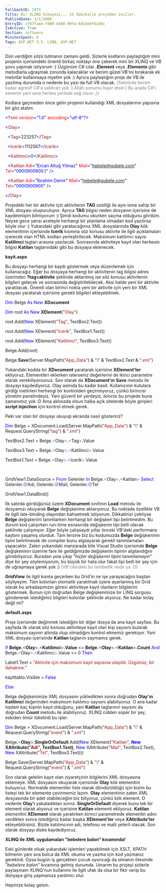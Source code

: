 ```yaml
---
FallbackID: 1973
Title: Bir XLINQ hikayesi... 15 dakikalık projeden inciler.
PublishDate: 3/1/2008
EntryID: cf67faed-f400-4400-99fa-6d14e8f6cb0c
IsActive: True
Section: software
MinutesSpent: 0
Tags: ASP.NET 3.5, LINQ, ASP.NET
---
```

Dün verdiğim sözü tutmanın zamanı geldi. Sizlerle kodlarını paylaştığım
mini projenin içerisindeki önemli birkaç noktayı öne çekerek mini bir
XLINQ ve VB şovu yapmak istiyorum :) Üzgünüm C\# cılar **.Element** veya
**.Elements** gibi metodlarla uğraşmak zorunda kalacaklar ve benim güzel
VB'mi bırakarak ek metotlar kullanmaya niyetim yok :) Ayrıca paylaştığım
proje de VB ile yazılmış durumda o nedenle bu yazı da full VB olacak.
<span style="color: #808080">(Sektörde benim kadar agresif C\#'a
saldıran yok :) Allah sonumu hayır etsin:) Bu arada C\#'ı severim yani
ama herkes yerinde sağ olsun ;))</span>

Kodlara geçmeden önce gelin projenin kullandığı XML dosyalarının
yapısına bir göz atalım.

<span style="color: blue;">\<?</span><span
style="color: #a31515;">xml</span><span style="color: blue;">
</span><span style="color: red;">version</span><span
style="color: blue;">=</span>"<span
style="color: blue;">1.0</span>"<span style="color: blue;"> </span><span
style="color: red;">encoding</span><span
style="color: blue;">=</span>"<span
style="color: blue;">utf-8</span>"<span style="color: blue;">?\></span>

<span style="color: blue;">\<</span><span
style="color: #a31515;">Olay</span><span style="color: blue;">\></span>

<span style="color: blue;">  \<</span><span
style="color: #a31515;">Tag</span><span
style="color: blue;">\></span>223257<span
style="color: blue;">\</</span><span
style="color: #a31515;">Tag</span><span style="color: blue;">\></span>

<span style="color: blue;">  \<</span><span
style="color: #a31515;">Icerik</span><span
style="color: blue;">\></span>1112567<span
style="color: blue;">\</</span><span
style="color: #a31515;">Icerik</span><span
style="color: blue;">\></span>

<span style="color: blue;">  \<</span><span
style="color: #a31515;">Katilimci</span><span
style="color: blue;">\></span>0<span
style="color: blue;">\</</span><span
style="color: #a31515;">Katilimci</span><span
style="color: blue;">\></span>

<span style="color: blue;">  \<</span><span
style="color: #a31515;">Katilan</span><span style="color: blue;">
</span><span style="color: red;">Adi</span><span
style="color: blue;">=</span>"<span style="color: #0000FF">Ercan Altuğ
Yılmaz</span>"<span style="color: blue;"> </span><span
style="color: red;">Mail</span><span style="color: blue;">=</span>"<span
style="color: #0000FF">hebele@gubele.com</span>"<span
style="color: blue;"> </span><span style="color: red;">Tel</span><span
style="color: blue;">=</span>"<span
style="color: blue;">0900900900:)</span>"<span style="color: blue;">
/\></span>

<span style="color: blue;">  \<</span><span
style="color: #a31515;">Katilan</span><span style="color: blue;">
</span><span style="color: red;">Adi</span><span
style="color: blue;">=</span>"<span style="color: blue;">İbrahim
Demir</span>"<span style="color: blue;"> </span><span
style="color: red;">Mail</span><span style="color: blue;">=</span>"<span
style="color: blue;">hebele@gubele.com</span>"<span
style="color: blue;"> </span><span style="color: red;">Tel</span><span
style="color: blue;">=</span>"<span
style="color: blue;">0900900900</span>"<span style="color: blue;">
/\></span>

<span style="color: blue;">\</</span><span
style="color: #a31515;">Olay</span><span style="color: blue;">\></span>

Projedeki her bir aktivite için aktivitenin **TAG** ozelliği ile aynı
isme sahip bir XML dosyası oluşturuluyor. Ayrıca **TAG** bilgisi neden
dosyanın içerisine de kaydetmişim bilmiyorum :) Şimdi kodumu okurken
saçma olduğunu gördüm. Neyse gece yarısı aceleyle herhangi bir planlama
olmadan kod yazılırsa böyle olur :) Yukarıdaki gibi yaratacağımız XML
dosyalarında **Olay** kök elementinin içerisinde **Icerik** kısmına söz
konusu aktivite ile ilgili açıklamaları içerecek olan HTML kodları
yerleştirilecek. Maksimum katılımcı sayısı **Katilimci** tagları arasına
yazılacak. Sonrasında aktiviteye kayıt olan herkesin bilgisi **Katilan**
taglarındaki gibi bu dosyaya eklenecek.

**kayit.aspx**

Bu dosyayı herhangi bir kaydı göstermek veya düzenlemek için
kullanacağız. Eğer bu dosyaya herhangi bir aktivitenin tag bilgisi adres
üzerinden **?tag=aktivite** şeklinde aktarılmış ise söz konusu
aktivitenin bilgileri gelecek ve sonrasında değiştirilebilecek. Aksi
halde yeni bir aktivite yaratılacak. Önemli olan birinci nokta yeni bir
aktivite için yeni bir XML dosyası yaratarak içerisine gerekli bilgileri
ekleyebilmek.

<span style="color: blue;">Dim</span> Belge <span
style="color: blue;">As</span> <span style="color: blue;">New</span>
**XDocument**

<span style="color: blue;">Dim</span> root <span
style="color: blue;">As</span> <span style="color: blue;">New</span>
**XElement**(<span style="color: #a31515;">"Olay"</span>)

root.Add(<span style="color: blue;">New</span> XElement(<span
style="color: #a31515;">"Tag"</span>, TextBox2.Text))

root.Add(<span style="color: blue;">New</span> XElement(<span
style="color: #a31515;">"Icerik"</span>, TextBox1.Text))

root.Add(<span style="color: blue;">New</span> XElement(<span
style="color: #a31515;">"Katilimci"</span>, TextBox3.Text))

Belge.Add(root)

Belge.**Save**(Server.MapPath(<span
style="color: #a31515;">"App\_Data"</span>) & <span
style="color: #a31515;">"\\"</span> & TextBox2.Text & <span
style="color: #a31515;">".xml"</span>)

Yukarıdaki kodda bir **XDocument** yaratarak içerisine **XElement'ler**
ekliyoruz. Elementleri eklerken isterseniz değerlerini de ikinci
parametre olarak verebiliyorsunuz. Son olarak da **XDocument'ın**
**Save** metodu ile dosyayı kaydediyoruz. Olay aslında bu kadar basit.
Kullanıcının kutulara girdiği metinleri herhangi bir kontrolden
geçirmiyoruz, çünkü birincisi yönetim panelindeyiz. Yani güvenli bir
yerdeyiz, ikincisi bu projede buna zamanımız yok :D Ama aklınızda olsun
halka açık sitelerde böyle girişleri **script injection** için kontrol
etmek gerek.

Peki var olan bir dosyayı okuyup ekranda nasıl gösteririz?

<span style="color: blue;">Dim</span> Belge =
XDocument.Load(Server.MapPath(<span
style="color: #a31515;">"App\_Data"</span>) & <span
style="color: #a31515;">"\\"</span> & Request.QueryString(<span
style="color: #a31515;">"tag"</span>) & <span
style="color: #a31515;">".xml"</span>)

TextBox2.Text = Belge.<span style="color: #6464b9;">\<</span>Olay<span
style="color: #6464b9;">\></span>.<span
style="color: #6464b9;">\<</span>Tag<span
style="color: #6464b9;">\></span>.Value

TextBox3.Text = Belge.<span style="color: #6464b9;">\<</span>Olay<span
style="color: #6464b9;">\></span>.<span
style="color: #6464b9;">\<</span>Katilimci<span
style="color: #6464b9;">\></span>.Value

TextBox1.Text = Belge.<span style="color: #6464b9;">\<</span>Olay<span
style="color: #6464b9;">\></span>.<span
style="color: #6464b9;">\<</span>Icerik<span
style="color: #6464b9;">\></span>.Value

 

GridView1.DataSource = <span style="color: blue;">From</span> Gelenler
<span style="color: blue;">In</span> Belge.<span
style="color: #6464b9;">\<</span>Olay<span
style="color: #6464b9;">\></span>.<span
style="color: #6464b9;">\<</span>Katilan<span
style="color: #6464b9;">\></span> <span
style="color: blue;">Select</span> Gelenler.<span
style="color: #6464b9;">@</span>Adi, Gelenler.<span
style="color: #6464b9;">@</span>Mail, Gelenler.<span
style="color: #6464b9;">@</span>Tel

GridView1.DataBind()

İlk satırda gördüğünüz üzere **XDocument** sınıfının **Load** metodu ile
dosyamızı okuyarak **Belge** değişkenine aktarıyoruz. Bu noktada
özellikle VB ile ilgili late-binding olayından bahsetmek istiyorum.
Dikkatinizi çektiyse **Belge** değişkenini tanımlarken herhangi bir
değişken tipi belirtmedim. Bu durum kod çalışırken run-time esnasında
değişkenin tipi belli olacak şeklinde çalışmıyor. Eğer böyle çalışsaydı
yıllar önceki VB'deki performans kaybını yaşamış olurduk. Tam tersine
biz bu kodumuzda **Belge** değişkeninin tipini belirtmesek de compiler
bunu algılayarak gerekli tanımlamaları yapacaktır. Zaten yukarıdaki
manzarada bile Visual Studio içerisinde **Belge** değişkeninin üzerine
fare ile geldiğimizde değişkenin tipinin algılandığını görebiliyoruz.
Buradan yola çıkıp "*hiçbir değişkenin tipini tanımlamayın*" diye bir
şey söylemiyorum, bu büyük bir hata olur fakat tipi belli bir şey için
de uğraşmaya gerek yok :)<span style="color: #808080"> (VB'cilerdeki bu
tembellik nedir ya :D)</span>

**GridView** ile ilgili kısma geçerken bu Grid'in ne işe yarayacağını
baştan söyliyeyim. Tüm kolonları otomatik yaratılmak üzere ayarlanmış
bir Grid olarak bu arkadaşımızın görevi aktiviteye kayıt olanların
bilgilerini göstermek. Bunun için doğrudan Belge değişkenimize bir LINQ
sorgusu göndererek istediğimiz bilgileri kolonlar şeklinde alıyoruz. Ne
kadar kolay değil mi?

**default.aspx**

Proje içerisinde değinmek istediğim bir diğer dosya da ana kayıt
sayfası. Bu sayfada ilk olarak söz konusu aktiviteye kayıt olan kişi
sayısını bularak maksimum sayının altında olup olmadığını kontrol
etmemiz gerekiyor. Yani XML dosyası içerisinde **Katilan** taglarını
saymamız gerek.

<span style="color: blue;">If</span> **Belge.**<span
style="color: #6464b9;">**\<**</span>**Olay**<span
style="color: #6464b9;">**\>**</span>.<span
style="color: #6464b9;">**\<**</span>**Katilimci**<span
style="color: #6464b9;">**\>**</span>**.Value** \<= **Belge.**<span
style="color: #6464b9;">**\<**</span>**Olay**<span
style="color: #6464b9;">**\>**</span>.<span
style="color: #6464b9;">**\<**</span>**Katilan**<span
style="color: #6464b9;">**\>**</span>**.Count** <span
style="color: blue;">And</span> Belge.<span
style="color: #6464b9;">\<</span>Olay<span
style="color: #6464b9;">\></span>.<span
style="color: #6464b9;">\<</span>Katilimci<span
style="color: #6464b9;">\></span>.Value \<\> 0 <span
style="color: blue;">Then</span>

Label1.Text = <span style="color: #a31515;">"Aktivite için maksimum
kayıt sayısına ulaşıldı. Üzgünüz, bir dahakine."</span>

kayittablo.Visible = <span style="color: blue;">False</span>

<span style="color: blue;">Else</span>

Belge değişkenimize XML dosyasını yükledikten sonra doğrudan **Olay'ın**
**Katilimci** değerinden maksimum katılımcı sayısını alabiliyoruz. O ana
kadar toplam kaç kişinin kayıt olduğunu, yani **Katilan** taglarının
sayısını da doğrudan **Count** metodu ile alabiliyoruz. XLINQ cidden
süper bir şey, eskiden ömür tüketirdi bu işler.

<span style="color: blue;">Dim</span> Belge =
XDocument.Load(Server.MapPath(<span
style="color: #a31515;">"App\_Data"</span>) & <span
style="color: #a31515;">"\\"</span> & Request.QueryString(<span
style="color: #a31515;">"event"</span>) & <span
style="color: #a31515;">".xml"</span>)

Belge.<span style="color: #6464b9;">\<</span>**Olay**<span
style="color: #6464b9;">**\>**</span>.**SingleOrDefault**.Add(<span
style="color: blue;">New</span> XElement(<span
style="color: #a31515;">"Katilan"</span>, <span style="color: blue;">
**New**</span> **XAttribute(**<span
style="color: #a31515;">**"Adi"**</span>**, TextBox1.Text)**, <span
style="color: blue;">New</span> XAttribute(<span
style="color: #a31515;">"Mail"</span>, TextBox2.Text), <span
style="color: blue;">New</span> XAttribute(<span
style="color: #a31515;">"Tel"</span>, TextBox3.Text)))

Belge.Save(Server.MapPath(<span
style="color: #a31515;">"App\_Data"</span>) & <span
style="color: #a31515;">"\\"</span> & Request.QueryString(<span
style="color: #a31515;">"event"</span>) & <span
style="color: #a31515;">".xml"</span>)

Son olarak gelelim kayıt olan ziyaretçinin bilgilerini XML dosyasına
eklemeye. XML dosyasını okuyarak içerisinde **Olay** kök elementini
buluyoruz. Normalde elementler liste olarak döndürüldüğü için bizim bu
listeyi tek bir elemente çevirmemiz lazım. **Olay** elementinin zaten
XML dosyasında bir adet olabileceğini biz biliyoruz, çünkü kök element.
O nedenle **Olay'ı** yakaladıktan sonra .**SingleOrDefault** diyerek
bunu tek bir element olarak alıyoruz ve içerisine **Katilan** elementi
ekliyoruz. **Katilan** elementini **XElement** olarak yaratırken birinci
parametrede elementin adını verdikten sonra istediğiniz kadar başka
**XElement'ler** veya **XAttribute'ler** ekleyebilirsiniz. Bizde
katılımcının adı, telefonu ve maili yeterli olacak. Son olarak dosyayı
diske kaydediyoruz.

**XLINQ ile XML uygulamaları "bebelere balon" kıvamında!**

Eski günlerde olsak yukarıdaki işlemleri yapabilmek için XSLT, XPATH
bilmenin yanı sıra bolca da XML okuma ve yazma için kod yazmanız
gerekirdi. Oysa bugün iş gerçekten çocuk oyuncağı da olmanın ötesinde
"*bebelere balon*" kıvamına gelmiş durumda. Umarım bu projeyi sizlerle
paylaşmam XLINQ'nun kullanımı ile ilgili ufak da olsa bir fikir verip bu
dünyaya giriş yapmanıza yardımcı olur.

Hepinize kolay gelsin.


